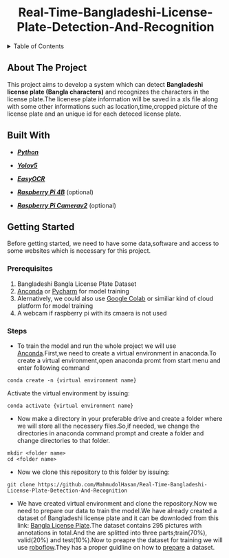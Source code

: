 <div id='top'></div>
<br />
<h1 align="center">
     Real-Time-Bangladeshi-License-Plate-Detection-And-Recognition
</h1>


<details>
  <summary>Table of Contents</summary>
  <ol>
    <li>
      <a href="#about-the-project">About The Project</a>
      <ul>
        <li><a href="#built-with">Built With</a></li>
      </ul>
    </li>
    <li>
      <a href="#getting-started">Getting Started</a>
      <ul>
        <li><a href="#prerequisites">Prerequisites</a></li>
        <li><a href="#installation">Installation</a></li>
      </ul>
    </li>
    <li><a href="#usage">Usage</a></li>
    <li><a href="#contact">Contact</a></li>
  </ol>
</details>

## About The Project

This project aims to develop a system which can detect **Bangladeshi license plate (Bangla characters)** and recognizes the characters in the license plate.The licenese plate information will be saved in a xls file along with some other informations such as location,time,cropped picture of the license plate and an unique id for each deteced license plate. 

## Built With

- ***[Python](https://www.python.org/)***

- ***[Yolov5](https://github.com/ultralytics/yolov5)***

- ***[EasyOCR](https://github.com/JaidedAI/EasyOCR)***

- ***[Raspberry Pi 4B](https://www.raspberrypi.com/products/raspberry-pi-4-model-b/)*** (optional)

- ***[Raspberry Pi Camerav2](https://www.raspberrypi.com/products/camera-module-v2/)*** (optional)

## Getting Started 

Before getting started, we need to have some data,software and access to some websites which is necessary for this project.

### Prerequisites

1. Bangladeshi Bangla License Plate Dataset
2. [Anconda](https://anaconda.org/anaconda/python) or [Pycharm](https://www.jetbrains.com/pycharm/download/) for model training 
3. Alernatively, we could also use [Google Colab](https://colab.research.google.com/) or similiar kind of cloud platform for model training 
4. A webcam if raspberry pi with its cmaera is not used 

### Steps

+ To train the model and run the whole project we will use [Anconda](https://anaconda.org/anaconda/python).First,we need to create a virtual environment in anaconda.To create a virtual environment,open anaconda promt from start menu and enter following command 
```
conda create -n {virtual environment name}
```
 Activate the virtual environment by issuing:
```
conda activate {virtual environment name}
```
+ Now make a directory in your preferable drive and create a folder where we will store all the necessery files.So,if needed, we change the directories in anaconda command prompt and create a folder and change directories to that folder.
```
mkdir <folder name>
cd <folder name>
```
+ Now we clone this repository to this folder by issuing:
```
git clone https://github.com/MahmudolHasan/Real-Time-Bangladeshi-License-Plate-Detection-And-Recognition
```
+ We have created  virtual environment and clone the repository.Now we need to prepare our data to train the model.We have already created a dataset of Bangladeshi license plate and it can be downloded from this link: [Bangla License Plate](https://www.kaggle.com/datasets/mahmudolhasantushar/bangla-license-plate "https://www.kaggle.com/datasets/mahmudolhasantushar/bangla-license-plate").The dataset contains 295 pictures with annotations in total.And the are splitted into three parts;train(70%), valid(20%) and test(10%).Now to preapre the dataset for training we will use [roboflow](https://app.roboflow.com/).They has a proper guidline on how to [prepare](https://blog.roboflow.com/getting-started-with-roboflow/) a dataset.



